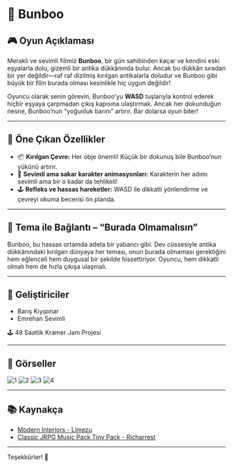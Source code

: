 # 🐘 Bunboo

## 🎮 Oyun Açıklaması
Meraklı ve sevimli filimiz **Bunboo**, bir gün sahibinden kaçar ve kendini eski eşyalarla dolu, gizemli bir antika dükkânında bulur. Ancak bu dükkân sıradan bir yer değildir—raf raf dizilmiş kırılgan antikalarla doludur ve Bunboo gibi büyük bir filin burada olması kesinlikle hiç uygun değildir!

Oyuncu olarak senin görevin, Bunboo’yu **WASD** tuşlarıyla kontrol ederek hiçbir eşyaya çarpmadan çıkış kapısına ulaştırmak. Ancak her dokunduğun nesne, Bunboo’nun “yoğunluk barını” artırır. Bar dolarsa oyun biter!

---

## 🧩 Öne Çıkan Özellikler

- 📦 **Kırılgan Çevre:** Her obje önemli! Küçük bir dokunuş bile Bunboo’nun yükünü artırır.  
- 🐘 **Sevimli ama sakar karakter animasyonları:** Karakterin her adımı sevimli ama bir o kadar da tehlikeli!  
- 🕹 **Refleks ve hassas hareketler:** WASD ile dikkatli yönlendirme ve çevreyi okuma becerisi ön planda.

---

## 🎯 Tema ile Bağlantı – “Burada Olmamalısın”

Bunboo, bu hassas ortamda adeta bir yabancı gibi. Dev cüssesiyle antika dükkânındaki kırılgan dünyaya her teması, onun burada olmaması gerektiğini hem eğlenceli hem duygusal bir şekilde hissettiriyor. Oyuncu, hem dikkatli olmalı hem de hızla çıkışa ulaşmalı.

---

## 👥 Geliştiriciler

- Barış Kıyıpınar  
- Emrehan Sevimli  

🕹 48 Saatlik Kramer Jam Projesi

---

## 🎨 Görseller

![1](screenshots/SystemReboot1.png)
![2](screenshots/SystemReboot2.png)
![3](screenshots/systemReboot3.png)
![4](screenshots/SystemReboot4.png)

---

## 📚 Kaynakça

- [Modern Interiors - Limezu](https://limezu.itch.io/moderninteriors)  
- [Classic JRPG Music Pack Tiny Pack - Richarrest](https://richarrest.itch.io/classic-jrpg-music-pack-tiny-pack)

---

Teşekkürler! 🎉
